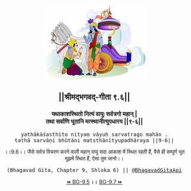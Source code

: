 <center><img src="../../asset/BG.png" alt="#API #bhagavadgitaapi #slok #nodejs #js #api #gitaapi #krishna #hinduism #vedic #ISKCON #shreemadbhagavadgita #technology"/>
<h2>||श्रीमद्‍भगवद्‍-गीता ९.६||</h2>
<h3>यथाकाशस्थितो नित्यं वायुः सर्वत्रगो महान् |<br/>तथा सर्वाणि भूतानि मत्स्थानीत्युपधारय ||९-६||</h3>
<pre>yathākāśasthito nityaṃ vāyuḥ sarvatrago mahān .<br/>tathā sarvāṇi bhūtāni matsthānītyupadhāraya ||9-6||</pre>
<p>।।9.6।। जैसे सर्वत्र विचरण करने वाली महान् वायु सदा आकाश में स्थित रहती हैं, वैसे ही सम्पूर्ण भूत मुझमें स्थित हैं, ऐसा तुम जानो।।</p>
<pre>(Bhagavad Gita, Chapter 9, Shloka 6) || <a href="https://twitter.com/bhagavadgitaapi">@BhagavadGitaApi</a></pre><a href="../../9/5">⏪  BG-9.5</a><b>        ।।        </b><a href="../../9/7">BG-9.7  ⏩</a></center></center>